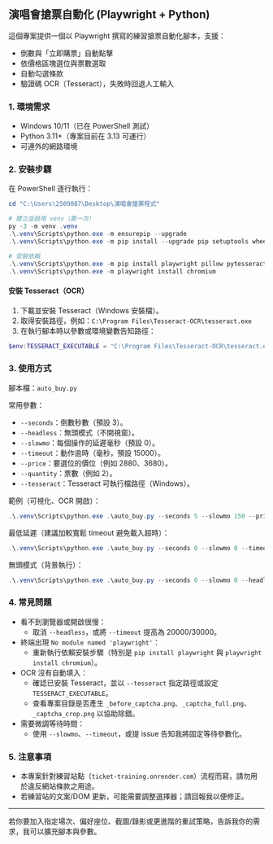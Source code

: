 ## 演唱會搶票自動化 (Playwright + Python)

這個專案提供一個以 Playwright 撰寫的練習搶票自動化腳本，支援：
- 倒數與「立即購票」自動點擊
- 依價格區塊選位與票數選取
- 自動勾選條款
- 驗證碼 OCR（Tesseract），失敗時回退人工輸入

### 1. 環境需求
- Windows 10/11（已在 PowerShell 測試）
- Python 3.11+（專案目前在 3.13 可運行）
- 可連外的網路環境

### 2. 安裝步驟
在 PowerShell 逐行執行：

```powershell
cd "C:\Users\2509087\Desktop\演唱會搶票程式"

# 建立並啟用 venv（第一次）
py -3 -m venv .venv
.\.venv\Scripts\python.exe -m ensurepip --upgrade
.\.venv\Scripts\python.exe -m pip install --upgrade pip setuptools wheel

# 安裝依賴
.\.venv\Scripts\python.exe -m pip install playwright pillow pytesseract
.\.venv\Scripts\python.exe -m playwright install chromium
```

#### 安裝 Tesseract（OCR）
1) 下載並安裝 Tesseract（Windows 安裝檔）。
2) 取得安裝路徑，例如：`C:\Program Files\Tesseract-OCR\tesseract.exe`
3) 在執行腳本時以參數或環境變數告知路徑：

```powershell
$env:TESSERACT_EXECUTABLE = "C:\Program Files\Tesseract-OCR\tesseract.exe"
```

### 3. 使用方式

腳本檔：`auto_buy.py`

常用參數：
- `--seconds`：倒數秒數（預設 3）。
- `--headless`：無頭模式（不開視窗）。
- `--slowmo`：每個操作的延遲毫秒（預設 0）。
- `--timeout`：動作逾時（毫秒，預設 15000）。
- `--price`：要選位的價位（例如 2880、3680）。
- `--quantity`：票數（例如 2）。
- `--tesseract`：Tesseract 可執行檔路徑（Windows）。

範例（可視化、OCR 開啟）：
```powershell
.\.venv\Scripts\python.exe .\auto_buy.py --seconds 5 --slowmo 150 --price 2880 --quantity 2 --tesseract "$env:TESSERACT_EXECUTABLE"
```

最低延遲（建議加較寬鬆 timeout 避免載入超時）：
```powershell
.\.venv\Scripts\python.exe .\auto_buy.py --seconds 0 --slowmo 0 --timeout 20000 --price 2880 --quantity 2 --tesseract "$env:TESSERACT_EXECUTABLE"
```

無頭模式（背景執行）：
```powershell
.\.venv\Scripts\python.exe .\auto_buy.py --seconds 0 --slowmo 0 --headless --timeout 20000 --price 2880 --quantity 2 --tesseract "$env:TESSERACT_EXECUTABLE"
```

### 4. 常見問題
- 看不到瀏覽器或開啟很慢：
  - 取消 `--headless`，或將 `--timeout` 提高為 20000/30000。
- 終端出現 `No module named 'playwright'`：
  - 重新執行依賴安裝步驟（特別是 `pip install playwright` 與 `playwright install chromium`）。
- OCR 沒有自動填入：
  - 確認已安裝 Tesseract，並以 `--tesseract` 指定路徑或設定 `TESSERACT_EXECUTABLE`。
  - 查看專案目錄是否產生 `_before_captcha.png`、`_captcha_full.png`、`_captcha_crop.png` 以協助除錯。
- 需要微調等待時間：
  - 使用 `--slowmo`、`--timeout`，或提 issue 告知我將固定等待參數化。

### 5. 注意事項
- 本專案針對練習站點（`ticket-training.onrender.com`）流程而寫，請勿用於違反網站條款之用途。
- 若練習站的文案/DOM 更新，可能需要調整選擇器；請回報我以便修正。

---
若你要加入指定場次、偏好座位、截圖/錄影或更進階的重試策略，告訴我你的需求，我可以擴充腳本與參數。


